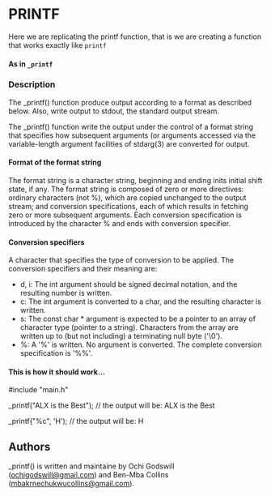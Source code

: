 # PRINTF

Here we are replicating the printf function, that is we are creating a function  that works exactly like `printf`
#### As in `_printf`

### Description
The _printf() function produce output according to a format as described below. Also, write output to stdout, the standard output stream.

The _printf() function write the output under the control of a format string that specifies how subsequent arguments (or arguments accessed via the variable-length argument facilities of stdarg(3) are converted for output.

#### Format of the format string
The format string is a character string, beginning and ending inits initial shift state, if any. The format string is composed of zero or more directives: ordinary characters (not %), which are copied unchanged to the output stream; and conversion specifications, each of which results in fetching zero or more subsequent arguments. Each conversion specification is introduced by the character % and ends with conversion specifier.

#### Conversion specifiers
A character that specifies the type of conversion to be applied. The conversion specifiers and their meaning are:

* d, i: The int argument should be signed decimal notation, and the resulting number is written.
* c: The int argument is converted to a char, and the resulting character is written.
* s: The const char * argument is expected to be a pointer to an array of character type (pointer to a string). Characters from the array are written up to (but not including) a terminating null byte ('\0').
* %: A '%' is written. No argument is converted. The complete conversion specification is '%%'.

#### This is how it should work...

#include "main.h"

_printf("ALX is the Best"); // the output will be: ALX is the Best

_printf("%c", 'H'); // the output will be: H

## Authors
_printf() is written and maintaine by Ochi Godswill (ochigodswill@gmail.com) and Ben-Mba Collins (mbakrnechukwucollins@gmail.com).
